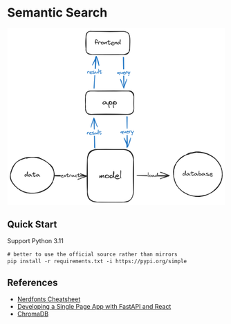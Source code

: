 # Semantic Search

![](./docs/modules.png)

## Quick Start

Support Python 3.11

```shell
# better to use the official source rather than mirrors
pip install -r requirements.txt -i https://pypi.org/simple
```

## References

- [Nerdfonts Cheatsheet](https://www.nerdfonts.com/cheat-sheet)
- [Developing a Single Page App with FastAPI and React](https://testdriven.io/blog/fastapi-react/)
- [ChromaDB](https://docs.trychroma.com/)

